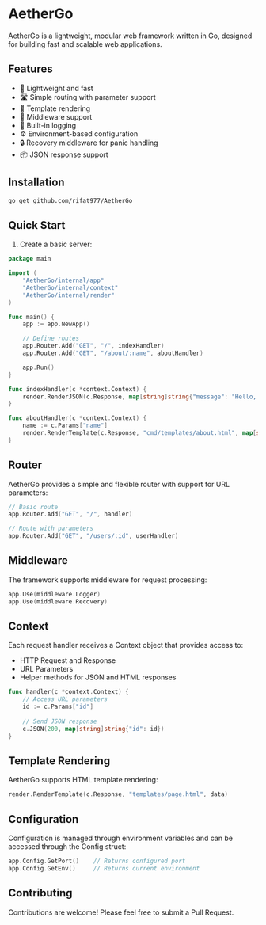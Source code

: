 # AetherGo

AetherGo is a lightweight, modular web framework written in Go, designed for building fast and scalable web applications.

## Features

- 🚀 Lightweight and fast
- 🛣️ Simple routing with parameter support
- 🎨 Template rendering
- 🔄 Middleware support
- 📝 Built-in logging
- ⚙️ Environment-based configuration
- 🔒 Recovery middleware for panic handling
- 📦 JSON response support

## Installation

```bash
go get github.com/rifat977/AetherGo
```

## Quick Start

1. Create a basic server:

```go
package main

import (
    "AetherGo/internal/app"
    "AetherGo/internal/context"
    "AetherGo/internal/render"
)

func main() {
    app := app.NewApp()

    // Define routes
    app.Router.Add("GET", "/", indexHandler)
    app.Router.Add("GET", "/about/:name", aboutHandler)

    app.Run()
}

func indexHandler(c *context.Context) {
    render.RenderJSON(c.Response, map[string]string{"message": "Hello, World!"})
}

func aboutHandler(c *context.Context) {
    name := c.Params["name"]
    render.RenderTemplate(c.Response, "cmd/templates/about.html", map[string]string{"Name": name})
}
```

## Router

AetherGo provides a simple and flexible router with support for URL parameters:

```go
// Basic route
app.Router.Add("GET", "/", handler)

// Route with parameters
app.Router.Add("GET", "/users/:id", userHandler)
```

## Middleware

The framework supports middleware for request processing:

```go
app.Use(middleware.Logger)
app.Use(middleware.Recovery)
```

## Context

Each request handler receives a Context object that provides access to:
- HTTP Request and Response
- URL Parameters
- Helper methods for JSON and HTML responses

```go
func handler(c *context.Context) {
    // Access URL parameters
    id := c.Params["id"]
    
    // Send JSON response
    c.JSON(200, map[string]string{"id": id})
}
```

## Template Rendering

AetherGo supports HTML template rendering:

```go
render.RenderTemplate(c.Response, "templates/page.html", data)
```

## Configuration

Configuration is managed through environment variables and can be accessed through the Config struct:

```go
app.Config.GetPort()    // Returns configured port
app.Config.GetEnv()     // Returns current environment
```

## Contributing

Contributions are welcome! Please feel free to submit a Pull Request.
